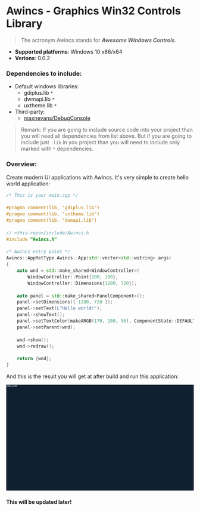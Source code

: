 # **Awincs** - Graphics Win32 Controls Library

> The actronym Awincs stands for ***Awesome Windows Controls***.

- **Supported platforms**: Windows 10 x86/x64
- **Verions**: 0.0.2

### Dependencies to include:

- Default windows libraries:
    - gdiplus.lib `*`
    - dwmapi.lib `*`
    - uxtheme.lib `*`
- Third-party:
    - [maxnevans/DebugConsole](https://github.com/maxnevans/DebugConsole)

> Remark: If you are going to include source code into your project than you will need all dependencies from list above. But if you are going to include just `.lib` in you project than you will need to include only marked with `*` dependencies.

### Overview:

Create modern UI applications with Awincs. It's very simple to create hello world application:
```c++
/* This is your main.cpp */

#pragma comment(lib, "gdiplus.lib")
#pragma comment(lib, "uxtheme.lib")
#pragma comment(lib, "dwmapi.lib")

// <this-repo>/include/Awincs.h
#include "Awincs.h"

/* Awincs entry point */
Awincs::AppRetType Awincs::App(std::vector<std::wstring> args)
{
    auto wnd = std::make_shared<WindowController>(
        WindowController::Point{100, 100}, 
        WindowController::Dimensions{1280, 720});

    auto panel = std::make_shared<PanelComponent>();
    panel->setDimensions({ 1280, 720 });
    panel->setText(L"Hello world!");
    panel->showText();
    panel->setTextColor(makeARGB(170, 180, 90), ComponentState::DEFAULT);
    panel->setParent(wnd);

    wnd->show();
    wnd->redraw();

    return {wnd};
}
```

And this is the result you will get at after build and run this application:

![hello world application window](docs/screenshots/hello-world.png)


#### This will be updated later!